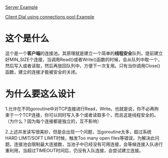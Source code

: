 [Server Example](https://github.com/MeteorsLiu/TCPConnectionPoolServer)

[Client Dial using connections pool Example](https://github.com/MeteorsLiu/go-tcpConnectionPool/blob/main/netconn_test.go)

# 这个是什么

这个是一个**客户端**的连接池。其原理就是建立一个简单的**线程安全**队列，提前建立好MIN_SIZE个连接，当调用Read()或者Write()函数的时候，会从队列中取一个，然后写入或者读取，然后再放回队列中，方便下一次复用。只有当你调用Close()函数，建立的连接才能被安全的关闭。

# 为什么要这么设计

1.允许在不同goroutine中对TCP连接进行Read，Write。也就是说，你不必再拘束于一个TCP连接，你可以同时写入多个或者读取多个，而且这是线程安全的。（为什么？因为每个连接都是独立的，互不影响）

2.上述并发读写很美妙，但是会出现一个问题，当goroutine太多，超过系统HARD LIMIT/SOFT LIMIT时候，触发Too many open files等错误，为解决此问题，连接池会限制最大连接数，当池子中已经没有可用连接，会等候连接入队进行重利用，当超过TIMEOUT时间后，仍没有入队连接，会尝试建立连接。

